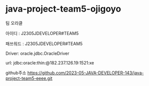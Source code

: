 # java-project-team5-ojigoyo

팀 오라클

아이디	: J2305JDEVELOPER#TEAM5

패쓰워드 : J2305JDEVELOPER#TEAM5

Driver: oracle.jdbc.OracleDriver

url: jdbc:oracle:thin:@182.237.126.19:1521:xe

github주소
https://github.com/2023-05-JAVA-DEVELOPER-143/java-project-team5-eeee.git
